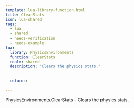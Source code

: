```yaml
---
template: lua-library-function.html
title: ClearStats
icon: lua-shared
tags:
  - lua
  - shared
  - needs-verification
  - needs-example
lua:
  library: PhysicsEnvironments
  function: ClearStats
  realm: shared
  description: "Clears the physics stats."
  
  
  returns:
    
---
```


<div class="lua__search__keywords">
PhysicsEnvironments.ClearStats &#x2013; Clears the physics stats.
</div>
